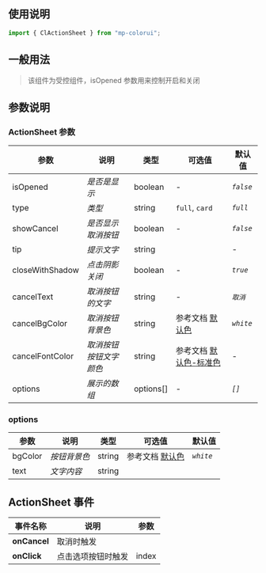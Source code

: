 ## 使用说明

```jsx
import { ClActionSheet } from "mp-colorui";
```

## 一般用法

> 该组件为受控组件，isOpened 参数用来控制开启和关闭

<CodeShow componentName='actionSheet' />

## 参数说明

### ActionSheet 参数

| 参数            | 说明                   | 类型      | 可选值                                          | 默认值    |
| --------------- | ---------------------- | --------- | ----------------------------------------------- | --------- |
| isOpened        | _是否是显示_           | boolean   | -                                               | _`false`_ |
| type            | _类型_                 | string    | `full`, `card`                                  | _`full`_  |
| showCancel      | _是否显示取消按钮_     | boolean   | -                                               | _`false`_ |
| tip             | _提示文字_             | string    |                                                 | -         |
| closeWithShadow | _点击阴影关闭_         | boolean   | -                                               | _`true`_  |
| cancelText      | _取消按钮的文字_       | string    | -                                               | _`取消`_  |
| cancelBgColor   | _取消按钮背景色_       | string    | 参考文档 [默认色](/mp-colorui-doc/home/color)                  | _`white`_ |
| cancelFontColor | _取消按钮按钮文字颜色_ | string    | 参考文档 [默认色-标准色](/mp-colorui-doc/home/color#标准色) | -         |
| options         | _展示的数组_           | options[] | -                                               | _`[]`_    |

### options

| 参数    | 说明         | 类型   | 可选值                         | 默认值    |
| ------- | ------------ | ------ | ------------------------------ | --------- |
| bgColor | _按钮背景色_ | string | 参考文档 [默认色](/mp-colorui-doc/home/color) | _`white`_ |
| text    | _文字内容_   | string |                                |           |

## ActionSheet 事件

| 事件名称     | 说明               | 参数  |
| ------------ | ------------------ | ----- |
| **onCancel** | 取消时触发         |       |
| **onClick**  | 点击选项按钮时触发 | index |

<FloatPhone url="https://yinliangdream.github.io/mp-colorui-h5-demo/#/pages/components/actionSheet/index" />
